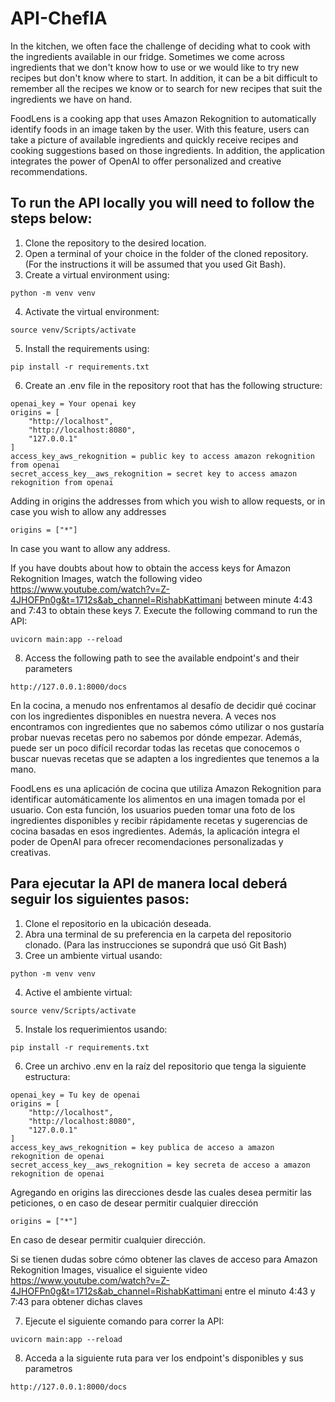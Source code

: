 # API-ChefIA
In the kitchen, we often face the challenge of deciding what to cook with the ingredients available in our fridge. Sometimes we come across ingredients that we don't know how to use or we would like to try new recipes but don't know where to start. In addition, it can be a bit difficult to remember all the recipes we know or to search for new recipes that suit the ingredients we have on hand.

FoodLens is a cooking app that uses Amazon Rekognition to automatically identify foods in an image taken by the user. With this feature, users can take a picture of available ingredients and quickly receive recipes and cooking suggestions based on those ingredients. In addition, the application integrates the power of OpenAI to offer personalized and creative recommendations.

## To run the API locally you will need to follow the steps below:

1. Clone the repository to the desired location.
2. Open a terminal of your choice in the folder of the cloned repository. (For the instructions it will be 
assumed that you used Git Bash).
3. Create a virtual environment using:
```
python -m venv venv
```
4. Activate the virtual environment:
```
source venv/Scripts/activate
```
5. Install the requirements using:
```
pip install -r requirements.txt
```
6. Create an .env file in the repository root that has the following structure:
```
openai_key = Your openai key
origins = [
    "http://localhost",
    "http://localhost:8080",
    "127.0.0.1"
]
access_key_aws_rekognition = public key to access amazon rekognition from openai
secret_access_key__aws_rekognition = secret key to access amazon rekognition from openai
```
Adding in origins the addresses from which you wish to allow requests, or in case you wish to allow any addresses
```
origins = ["*"]
```
In case you want to allow any address.

If you have doubts about how to obtain the access keys for Amazon Rekognition Images, watch the following video https://www.youtube.com/watch?v=Z-4JHOFPn0g&t=1712s&ab_channel=RishabKattimani between minute 4:43 and 7:43 to obtain these keys
7. Execute the following command to run the API:
```
uvicorn main:app --reload
```
8. Access the following path to see the available endpoint's and their parameters
```
http://127.0.0.1:8000/docs
```



En la cocina, a menudo nos enfrentamos al desafío de decidir qué cocinar con los ingredientes disponibles en nuestra nevera. A veces nos encontramos con ingredientes que no sabemos cómo utilizar o nos gustaría probar nuevas recetas pero no sabemos por dónde empezar. Además, puede ser un poco difícil recordar todas las recetas que conocemos o buscar nuevas recetas que se adapten a los ingredientes que tenemos a la mano.

FoodLens es una aplicación de cocina que utiliza Amazon Rekognition para identificar automáticamente los alimentos en una imagen tomada por el usuario. Con esta función, los usuarios pueden tomar una foto de los ingredientes disponibles y recibir rápidamente recetas y sugerencias de cocina basadas en esos ingredientes. Además, la aplicación integra el poder de OpenAI para ofrecer recomendaciones personalizadas y creativas.

## Para ejecutar la API de manera local deberá seguir los siguientes pasos:
1. Clone el repositorio en la ubicación deseada.
2. Abra una terminal de su preferencia en la carpeta del repositorio clonado. (Para las instrucciones se supondrá
que usó Git Bash)
3. Cree un ambiente virtual usando:
```
python -m venv venv
```
4. Active el ambiente virtual:
```
source venv/Scripts/activate
```
5. Instale los requerimientos usando:
```
pip install -r requirements.txt
```
6. Cree un archivo .env en la raíz del repositorio que tenga la siguiente estructura:
```
openai_key = Tu key de openai
origins = [
    "http://localhost",
    "http://localhost:8080",
    "127.0.0.1"
]
access_key_aws_rekognition = key publica de acceso a amazon rekognition de openai
secret_access_key__aws_rekognition = key secreta de acceso a amazon rekognition de openai
```
Agregando en origins las direcciones desde las cuales desea permitir las peticiones, o en caso de desear permitir cualquier dirección
```
origins = ["*"]
```
En caso de desear permitir cualquier dirección.

Si se tienen dudas sobre cómo obtener las claves de acceso para Amazon Rekognition Images, visualice el siguiente video https://www.youtube.com/watch?v=Z-4JHOFPn0g&t=1712s&ab_channel=RishabKattimani entre el minuto 4:43 y 7:43 para obtener dichas claves

7. Ejecute el siguiente comando para correr la API:
```
uvicorn main:app --reload
```
8. Acceda a la siguiente ruta para ver los endpoint's disponibles y sus parametros
```
http://127.0.0.1:8000/docs
```